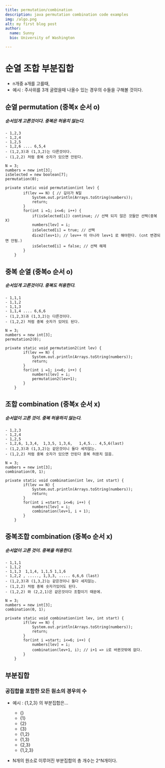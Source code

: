 ```yaml
---
title: permutation/combination
description: java permutation combination code examples
img: /algo.png
alt: my first blog post
author:
  name: Sunny
  bio: University of Washington

---
```



# 순열 조합 부분집합
- n개중 a개를 고를때,
- 예시 : 주사위를 3개 굴렸을때 나올수 있는 경우의 수들을 구해볼 것이다.
## 순열 permutation (중복x 순서 o)
##### 순서있게 고른것이다. 중복은 허용치 않는다.

    - 1,2,3
    - 1,2,4
    - 1,2,5
    - 1,2,6 .... 6,5,4
    - (1,2,3)과 (1,3,2)는 다른것이다.
    - (1,2,2) 처럼 중복 숫자가 있으면 안된다.
```
N = 3;
numbers = new int[3];
isSelected = new boolean[7];
permutation(0);

private static void permutation(int lev) {
        if(lev == N) { // 깊이가 N일
            System.out.println(Arrays.toString(numbers));
            return;
        }
        for(int i =1; i<=6; i++) {
            if(isSelected[i]) continue; // 선택 되지 않은 것들만 선택(중복 X)
            numbers[lev] = i;
            isSelected[i] = true; // 선택
            dice2(lev+1); // lev++ 이 아니라 lev+1 로 해야한다. (cnt 변경되면 안됨.)
            isSelected[i] = false; // 선택 해제
        }
    }
```

## 중복 순열 (중복o 순서 o)
##### 순서있게 고른것이다. 중복도 허용한다.
    - 1,1,1
    - 1,1,2
    - 1,1,3
    - 1,1,4 .... 6,6,6
    - (1,2,3)과 (1,3,2)는 다른것이다.
    - (1,2,2) 처럼 중복 숫자가 있어도 된다.
```
N = 3;
numbers = new int[3];
permutation2(0);

private static void permutation2(int lev) {
        if(lev == N) {
            System.out.println(Arrays.toString(numbers));
            return;
        }
        for(int i =1; i<=6; i++) {
            numbers[lev] = i;
            permutation2(lev+1);
        }
    }
```
## 조합 combination (중복x 순서 x)
##### 순서없이 고른 것이. 중복 허용하지 않는다.
    - 1,2,3
    - 1,2,4
    - 1,2,5
    - 1,2,6, 1,3,4,  1,3,5, 1,3,6,   1,4,5... 4,5,6(last)
    - (1,2,3)과 (1,3,2)는 같은것이니 둘다 세지않는.
    - (1,2,2) 처럼 중복 숫자가 있으면 안된다 중복 허용치 않음.
```
N = 3;
numbers = new int[3];
combination(0, 1);

private static void combination(int lev, int start) {
        if(lev == N) {
            System.out.println(Arrays.toString(numbers));
            return;
        }
        for(int i =start; i<=6; i++) {
            numbers[lev] = i;
            combination(lev+1, i + 1);
        }
    }
```

## 중복조합  combination (중복o 순서 x)
##### 순서없이 고른 것이. 중복을 허용한다. 
    - 1,1,1
    - 1,1,2
    - 1,1,3  1,1,4, 1,1,5 1,1,6
    - 1,2,2 , ....., 1,3,3, ..... 6,6,6 (last)
    - (1,2,3)과 (1,3,2)는 같은것이니 둘다 세지않는.
    - (1,2,2) 처럼 중복 숫자가있어도 된다.
    - (1,2,2) 와 (2,2,1)은 같은것이다 조합이기 때문에.
```
N = 3;
numbers = new int[3];
combination(0, 1);

private static void combination(int lev, int start) {
        if(lev == N) {
            System.out.println(Arrays.toString(numbers));
            return;
        }
        for(int i =start; i<=6; i++) {
            numbers[lev] = i;
            combination(lev+1, i); // i+1 => i로 바뀐것밖에 없다.
        }
    }
```

## 부분집합  
### 공집합을 포함한 모든 원소의 경우의 수
- 예시 : {1,2,3} 의 부분집합은... 
    - {}
    - {1}
    - {2}
    - {3}
    - {1,2}
    - {1,3}
    - {2,3}
    - {1,2,3}
  
- N개의 원소로 이루어진 부분집합의 총 개수는 2^N개이다. 
